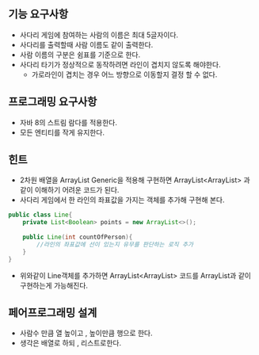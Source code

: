 ## 기능 요구사항
- 사다리 게임에 참여하는 사람의 이름은 최대 5글자이다.
- 사다리를 출력할때 사람 이름도 같이 출력한다.
- 사람 이름의 구분은 쉼표를 기준으로 한다.
- 사다리 타기가 정상적으로 동작하려면 라인이 겹치지 않도록 해야한다.
    - 가로라인이 겹치는 경우 어느 방향으로 이동할지 결정 할 수 없다.

## 프로그래밍 요구사항
- 자바 8의 스트림 람다를 적용한다.
- 모든 엔티티를 작게 유지한다.


## 힌트
- 2차원 배열을 ArrayList Generic을 적용해 구현하면 ArrayList<ArrayList<Boolean>> 과 같이 이해하기 어려운 코드가 된다.
- 사다리 게임에서 한 라인의 좌표값을 가지는 객체를 추가해 구현해 본다.

```java
public class Line{
    private List<Boolean> points = new ArrayList<>();
    
    public Line(int countOfPerson){
        //라인의 좌표값에 선이 있는지 유무를 판단하는 로직 추가
    }   
}
```
- 위와같이 Line객체를 추가하면 ArrayList<ArrayList<Boolean>> 코드를 ArrayList<Line>과 같이 구현하는게 가능해진다.


## 페어프로그래밍 설계

- 사람수 만큼 열 높이고 , 높이만큼 행으로 한다.
- 생각은 배열로 하되 , 리스트로한다.